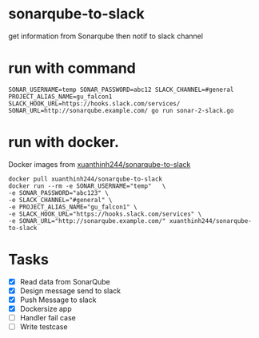 # sonarqube-to-slack
get information from Sonarqube then notif to slack channel
# run with command

```
SONAR_USERNAME=temp SONAR_PASSWORD=abc12 SLACK_CHANNEL=#general PROJECT_ALIAS_NAME=gu_falcon1 SLACK_HOOK_URL=https://hooks.slack.com/services/ SONAR_URL=http://sonarqube.example.com/ go run sonar-2-slack.go
```

# run with docker. 
Docker images from [xuanthinh244/sonarqube-to-slack](https://hub.docker.com/r/xuanthinh244/sonarqube-to-slack)

```
docker pull xuanthinh244/sonarqube-to-slack
docker run --rm -e SONAR_USERNAME="temp"   \
-e SONAR_PASSWORD="abc123" \
-e SLACK_CHANNEL="#general" \
-e PROJECT_ALIAS_NAME="gu_falcon1" \
-e SLACK_HOOK_URL="https://hooks.slack.com/services" \
-e SONAR_URL="http://sonarqube.example.com/" xuanthinh244/sonarqube-to-slack
```


# Tasks

- [x] Read data from SonarQube
- [x] Design message send to slack
- [x] Push Message to slack
- [x] Dockersize app
- [ ] Handler fail case
- [ ] Write testcase

